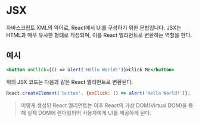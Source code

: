 # JSX
자바스크립트 XML의 약어로, React에서 UI를 구성하기 위한 문법입니다. JSX는 HTML과 매우 유사한 형태로 작성되며, 이를 React 엘리먼트로 변환하는 역할을 한다.

## 예시
```jsx
<button onClick={() => alert('Hello World!')}>Click Me</button>
```

위의 JSX 코드는 다음과 같은 React 엘리먼트로 변환된다.

```js
React.createElement('button', {onClick: () => alert('Hello World!')}, 'Click Me');
```

> 이렇게 생성된 React 엘리먼트는 이후 React의 가상 DOM(Virtual DOM)을 통해 실제 DOM에 렌더링되어 사용자에게 UI를 제공하게 된다.

